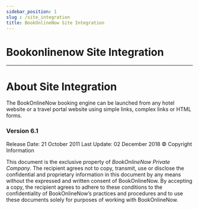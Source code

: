 ```yaml
---
sidebar_position: 1
slug : /site_integration
title: BookOnlineNow Site Integration
---
```

#  Bookonlinenow Site Integration
---

#  About Site Integration

The BookOnlineNow booking engine can be launched from any hotel website or a travel portal website using simple links, complex links or HTML forms.


### Version 6.1

Release Date: 21 October 2011
Last Update: 02 December 2018
© Copyright Information


This document is the exclusive property of *BookOnlineNow Private Company*. 
The recipient agrees not to copy, transmit, use or disclose the confidential and proprietary information 
in this document by any means without the expressed and written consent of BookOnlineNow.
By accepting a copy, the recipient agrees to adhere to these conditions to the confidentiality of BookOnlineNow’s practices 
and procedures and to use these documents solely for purposes of working with BookOnlineNow.